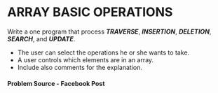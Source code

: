 # ARRAY BASIC OPERATIONS

Write a one program that process **_TRAVERSE_**, **_INSERTION_**,
**_DELETION_**, **_SEARCH_**, and **_UPDATE_**.

- The user can select the operations he or she wants to take.
- A user controls which elements are in an array.
- Include also comments for the explanation.

#### Problem Source - Facebook Post
